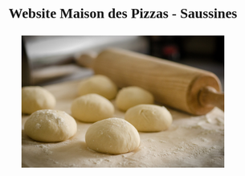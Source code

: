<!-- Main header navigation -->
<p align="center" style="font-family:verdana; font-size:2em;font-weight:600;font-family:">Website Maison des Pizzas - Saussines</p>
<!-- /Main header navigation -->

<p>
<img src="/pics/dough.jpeg" alt style="width:80%; display: block; margin-left:auto; margin-right:auto;">
</p>